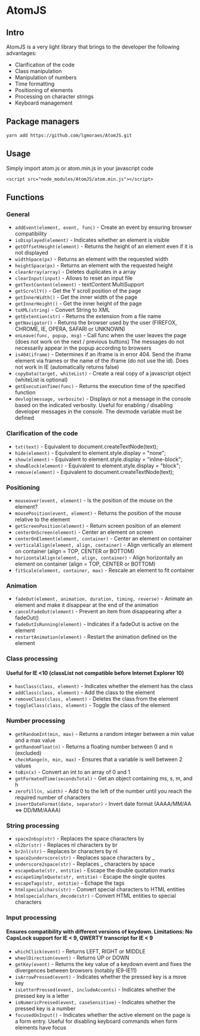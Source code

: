 # AtomJS

## Intro

AtomJS is a very light library that brings to the developer the following advantages:
* Clarification of the code
* Class manipulation
* Manipulation of numbers
* Time formatting
* Positioning of elements
* Processing on character strings
* Keyboard management

## Package managers

    yarn add https://github.com/lgmoraes/AtomJS.git

## Usage

Simply import atom.js or atom.min.js in your javascript code

    <script src="node_modules/AtomJS/atom.min.js"></script>

## Functions

### General

* `addEvent(element, event, func)` - Create an event by ensuring browser compatibility
* `isDisplayed(element)` - Indicates whether an element is visible
* `getOffsetHeight(element)` - Returns the height of an element even if it is not displayed
* `widthSpace(px)` - Returns an element with the requested width
* `heightSpace(px)` - Returns an element with the requested height
* `clearArray(array)` - Deletes duplicates in a array
* `clearInput(input)` - Allows to reset an input file
* `getTextContent(element)` - textContent MultiSupport
* `getScrollY()` - Get the Y scroll position of the page
* `getInnerWidth()` - Get the inner width of the page
* `getInnerHeight()` - Get the inner height of the page
* `toXML(string)` - Convert String to XML
* `getExtention(str)` - Returns the extension from a file name
* `getNavigator()` - Returns the browser used by the user (FIREFOX, CHROME, IE, OPERA, SAFARI or UNKNOWN)
* `onLeave(func, popup, msg)` - Call func when the user leaves the page (does not work on the next / previous buttons) The messages do not necessarily appear in the popup according to browsers
* `is404(iframe)` - Determines if an iframe is in error 404. Send the iframe element via frames or the name of the iframe (do not use the id). Does not work in IE (automatically returns false)
* `copyData(target, whiteList)` - Create a real copy of a javascript object (whiteList is optional)
* `getExecutionTime(func)` - Returns the execution time of the specified function
* `devlog(message, verbosite)` - Displays or not a message in the console based on the indicated verbosity. Useful for enabling / disabling developer messages in the console. The devmode variable must be defined

### Clarification of the code

* `txt(text)` - Equivalent to document.createTextNode(text);
* `hide(element)` - Equivalent to element.style.display = "none";
* `show(element)` - Equivalent to element.style.display = "inline-block";
* `showBlock(element)` - Equivalent to element.style.display = "block";
* `remove(element)` - Equivalent to document.createTextNode(text);

### Positioning

* `mouseover(event, element)` - Is the position of the mouse on the element?
* `mousePosition(event, element)` - Returns the position of the mouse relative to the element
* `getScreenPosition(element)` - Return screen position of an element
* `centerOnScreen(element)` - Center an element on screen
* `centerOnElement(element, container)` - Center an element on container
* `verticalAlign(element, align, container)` - Align vertically an element on container (align = TOP, CENTER or BOTTOM)
* `horizontalAlign(element, align, container)` - Align horizontally an element on container (align = TOP, CENTER or BOTTOM)
* `fitScale(element, container, max)` - Rescale an element to fit container

### Animation

* `fadeOut(element, animation, duration, timing, reverse)` - Animate an element and make it disappear at the end of the animation
* `cancelFadeOut(element)` - Prevent an item from disappearing after a fadeOut()
* `fadeOutIsRunning(element)` - Indicates if a fadeOut is active on the element
* `restartAnimation(element)` - Restart the animation defined on the element

### Class processing
#### Useful for IE <10 (classList not compatible before Internet Explorer 10)

* `hasClass(class, element)` - Indicates whether the element has the class
* `addClass(class, element)` - Add the class to the element
* `removeClass(class, element)` - Deletes the class from the element
* `toggleClass(class, element)` - Toggle the class of the element

### Number processing

* `getRandomInt(min, max)` - Returns a random integer between a min value and a max value
* `getRandomFloat(n)` - Returns a floating number between 0 and n (excluded)
* `checkRange(n, min, max)` - Ensures that a variable is well between 2 values
* `toBin(x)` - Convert an int to an array of 0 and 1
* `getFormatedTime(secondsTotal)` - Get an object containing ms, s, m, and h
* `zerofill(n, width)` - Add 0 to the left of the number until you reach the required number of characters
* `invertDateFormat(date, separator)` - Invert date format (AAAA/MM/AA <=> DD/MM/AAAA)

### String processing

* `space2nbsp(str)` - Replaces the space characters by &nbsp;
* `nl2br(str)` - Replaces nl characters by br
* `br2nl(str)` - Replaces br characters by nl
* `space2underscore(str)` - Replaces space characters by _
* `underscore2space(str)` - Replaces _ characters by space
* `escapeQuote(str, entitie)` - Escape the double quotation marks
* `escapeSimpleQuote(str, entitie)` - Escape the single quotes
* `escapeTags(str, entitie)` - Echape the tags
* `htmlspecialchars(str)` - Convert special characters to HTML entities
* `htmlspecialchars_decode(str)` - Convert HTML entities to special characters

### Input processing
#### Ensures compatibility with different versions of keydown. Limitations: No CapsLock support for IE < 9, QWERTY transcript for IE < 9

* `whichClick(event)` - Returns LEFT, RIGHT or MIDDLE
* `wheelDirection(event)` - Returns UP or DOWN
* `getKey(event)` - Returns the key value of a keydown event and fixes the divergences between browsers (notably IE9-IE11)
* `isArrowPressed(event)` - Indicates whether the pressed key is a move key
* `isLetterPressed(event, includeAccents)` - Indicates whether the pressed key is a letter
* `isNumericPressed(event, caseSensitive)` - Indicates whether the pressed key is a number
* `focusedOnInput()` - Indicates whether the active element on the page is a form entry. Useful for disabling keyboard commands when form elements have focus